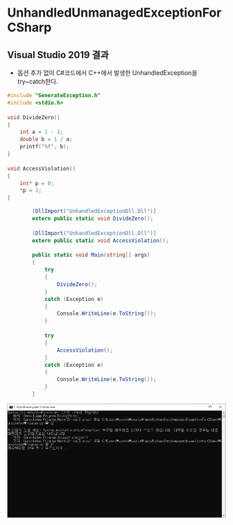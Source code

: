 # UnhandledUnmanagedExceptionForCSharp

## Visual Studio 2019 결과
- 옵션 추가 없이 C#코드에서 C++에서 발생한 UnhandledException을 try~catch한다.
```cpp
#include "GenerateException.h"
#include <stdio.h>

void DivideZero()
{
    int a = 1 - 1;
    double b = 1 / a;
    printf("%f", b);
}

void AccessViolation()
{
    int* p = 0;
    *p = 1;
}
```
```csharp
        [DllImport("UnhandledExceptionDll.Dll")]
        extern public static void DivideZero();

        [DllImport("UnhandledExceptionDll.Dll")]
        extern public static void AccessViolation();

        public static void Main(string[] args)
        {
            try
            {
                DivideZero();
            }
            catch (Exception e)
            {
                Console.WriteLine(e.ToString());
            }

            try
            {
                AccessViolation();
            }
            catch (Exception e)
            {
                Console.WriteLine(e.ToString());
            }
        }
```

![이미지이름](./result.png)

